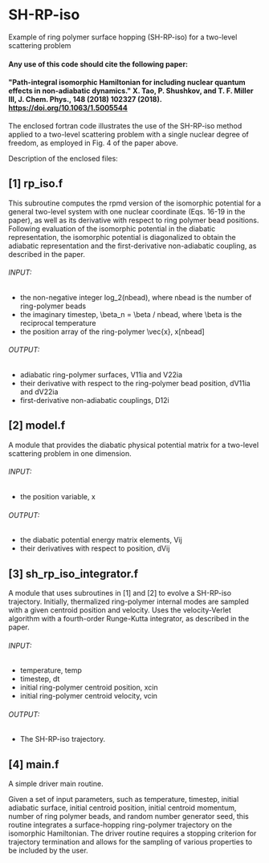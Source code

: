 # SH-RP-iso
Example of ring polymer surface hopping (SH-RP-iso) for a two-level scattering problem

#### Any use of this code should cite the following paper:

#### "Path-integral isomorphic Hamiltonian for including nuclear quantum effects in non-adiabatic dynamics."  X. Tao, P. Shushkov, and T. F. Miller III, J. Chem. Phys., 148 (2018) 102327 (2018). https://doi.org/10.1063/1.5005544

The enclosed fortran code illustrates the use of the SH-RP-iso method applied to a two-level 
scattering problem with a single nuclear degree of freedom, as employed in Fig. 4 of the paper above.

Description of the enclosed files:

## [1] rp_iso.f
 
This subroutine computes the rpmd version of the isomorphic potential for a general 
two-level system with one nuclear coordinate (Eqs. 16-19 in the paper), 
as well as its derivative with respect to ring polymer bead positions. 
Following evaluation of the isomorphic potential in the diabatic representation, 
the isomorphic potential is diagonalized to obtain the adiabatic representation and 
the first-derivative non-adiabatic coupling, as described in the paper.

###### INPUT:
- the non-negative integer log_2(nbead), where nbead is the number of ring-polymer beads
- the imaginary timestep, \beta_n = \beta / nbead, where \beta is the reciprocal temperature
- the position array of the ring-polymer \vec{x}, x[nbead]

###### OUTPUT:
- adiabatic ring-polymer surfaces, V11ia and V22ia
- their derivative with respect to the ring-polymer bead position, dV11ia and dV22ia
- first-derivative non-adiabatic couplings, D12i

## [2] model.f

A module that provides the diabatic physical potential matrix for a two-level scattering problem in one dimension.

###### INPUT: 
- the position variable, x

###### OUTPUT:
- the diabatic potential energy matrix elements, Vij
- their derivatives with respect to position, dVij

## [3] sh_rp_iso_integrator.f

A module that uses  subroutines in [1] and [2] to evolve a SH-RP-iso trajectory. 
Initially, thermalized ring-polymer internal modes are sampled with a given 
centroid position and velocity. Uses the velocity-Verlet algorithm with a fourth-order 
Runge-Kutta integrator, as described in the paper.

###### INPUT:
- temperature, temp
- timestep, dt
- initial ring-polymer centroid position, xcin
- initial ring-polymer centroid velocity, vcin

###### OUTPUT:
- The SH-RP-iso trajectory.

## [4] main.f

A simple driver main routine.

Given a set of input parameters, such as temperature, timestep, initial adiabatic surface,
initial centroid position, initial centroid momentum, number of ring polymer beads, and random number generator seed,
this routine integrates a surface-hopping ring-polymer trajectory on the isomorphic Hamiltonian.
The driver routine requires a stopping criterion for trajectory termination and allows for 
the sampling of various properties to be included by the user.
